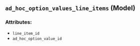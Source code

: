## `ad_hoc_option_values_line_items` (Model)

### Attributes:
* `line_item_id`
* `ad_hoc_option_value_id`
